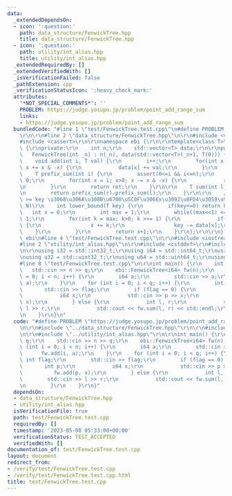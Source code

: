 ```yaml
---
data:
  _extendedDependsOn:
  - icon: ':question:'
    path: data_structure/FenwickTree.hpp
    title: data_structure/FenwickTree.hpp
  - icon: ':question:'
    path: utility/int_alias.hpp
    title: utility/int_alias.hpp
  _extendedRequiredBy: []
  _extendedVerifiedWith: []
  _isVerificationFailed: false
  _pathExtension: cpp
  _verificationStatusIcon: ':heavy_check_mark:'
  attributes:
    '*NOT_SPECIAL_COMMENTS*': ''
    PROBLEM: https://judge.yosupo.jp/problem/point_add_range_sum
    links:
    - https://judge.yosupo.jp/problem/point_add_range_sum
  bundledCode: "#line 1 \"test/FenwickTree.test.cpp\"\n#define PROBLEM \"https://judge.yosupo.jp/problem/point_add_range_sum\"\
    \r\n\r\n#line 2 \"data_structure/FenwickTree.hpp\"\n\r\n#include <vector>\r\n\
    #include <cassert>\r\n\r\nnamespace ebi {\r\n\r\ntemplate<class T>\r\nstruct FenwickTree\
    \ {\r\nprivate:\r\n    int n;\r\n    std::vector<T> data;\r\n\r\npublic:\r\n \
    \   FenwickTree(int _n) : n(_n), data(std::vector<T>(_n+1, T(0))) { }\r\n\r\n\
    \    void add(int i, T val) {\r\n        i++;\r\n        for(int x = i; x <= n;\
    \ x += x & -x) {\r\n            data[x] += val;\r\n        }\r\n    }\r\n\r\n\
    \    T prefix_sum(int i) {\r\n        assert(0<=i && i<=n);\r\n        T ret =\
    \ 0;\r\n        for(int x = i; x>0; x -= x & -x) {\r\n            ret += data[x];\r\
    \n        }\r\n        return ret;\r\n    }\r\n\r\n    T sum(int l, int r) {\r\
    \n        return prefix_sum(r)-prefix_sum(l);\r\n    }\r\n\r\n    // prefix_sum(x)\
    \ >= key \u3068\u306A\u308B\u6700\u5C0F\u306Ex\u3092\u8FD4\u3059\u95A2\u6570 O(log\
    \ N)\r\n    int lower_bound(T key) {\r\n        if(key<=0) return 0;\r\n     \
    \   int x = 0;\r\n        int max = 1;\r\n        while((max<<1) <= n) max <<=\
    \ 1;\r\n        for(int k = max; k>0; k >>= 1) {\r\n            if(x+k<=n && data[x+k]<key)\
    \ {\r\n                x += k;\r\n                key -= data[x];\r\n        \
    \    }\r\n        }\r\n        return x+1;\r\n    }\r\n};\r\n\r\n} // namespace\
    \ ebi\n#line 4 \"test/FenwickTree.test.cpp\"\n\r\n#include <iostream>\r\n\r\n\
    #line 2 \"utility/int_alias.hpp\"\n\r\n#include <cstddef>\r\n#include <cstdint>\r\
    \n\r\nusing i32 = std::int32_t;\r\nusing i64 = std::int64_t;\r\nusing u16 = std::uint16_t;\r\
    \nusing u32 = std::uint32_t;\r\nusing u64 = std::uint64_t;\r\nusing usize = std::size_t;\n\
    #line 8 \"test/FenwickTree.test.cpp\"\n\r\nint main() {\r\n    int n, q;\r\n \
    \   std::cin >> n >> q;\r\n    ebi::FenwickTree<i64> fw(n);\r\n    for (int i\
    \ = 0; i < n; i++) {\r\n        i64 a;\r\n        std::cin >> a;\r\n        fw.add(i,\
    \ a);\r\n    }\r\n    for (int i = 0; i < q; i++) {\r\n        int flag;\r\n \
    \       std::cin >> flag;\r\n        if (flag == 0) {\r\n            int p;\r\n\
    \            i64 x;\r\n            std::cin >> p >> x;\r\n            fw.add(p,\
    \ x);\r\n        } else {\r\n            int l, r;\r\n            std::cin >>\
    \ l >> r;\r\n            std::cout << fw.sum(l, r) << std::endl;\r\n        }\r\
    \n    }\r\n}\n"
  code: "#define PROBLEM \"https://judge.yosupo.jp/problem/point_add_range_sum\"\r\
    \n\r\n#include \"../data_structure/FenwickTree.hpp\"\r\n\r\n#include <iostream>\r\
    \n\r\n#include \"../utility/int_alias.hpp\"\r\n\r\nint main() {\r\n    int n,\
    \ q;\r\n    std::cin >> n >> q;\r\n    ebi::FenwickTree<i64> fw(n);\r\n    for\
    \ (int i = 0; i < n; i++) {\r\n        i64 a;\r\n        std::cin >> a;\r\n  \
    \      fw.add(i, a);\r\n    }\r\n    for (int i = 0; i < q; i++) {\r\n       \
    \ int flag;\r\n        std::cin >> flag;\r\n        if (flag == 0) {\r\n     \
    \       int p;\r\n            i64 x;\r\n            std::cin >> p >> x;\r\n  \
    \          fw.add(p, x);\r\n        } else {\r\n            int l, r;\r\n    \
    \        std::cin >> l >> r;\r\n            std::cout << fw.sum(l, r) << std::endl;\r\
    \n        }\r\n    }\r\n}"
  dependsOn:
  - data_structure/FenwickTree.hpp
  - utility/int_alias.hpp
  isVerificationFile: true
  path: test/FenwickTree.test.cpp
  requiredBy: []
  timestamp: '2023-05-08 05:33:08+00:00'
  verificationStatus: TEST_ACCEPTED
  verifiedWith: []
documentation_of: test/FenwickTree.test.cpp
layout: document
redirect_from:
- /verify/test/FenwickTree.test.cpp
- /verify/test/FenwickTree.test.cpp.html
title: test/FenwickTree.test.cpp
---
```

